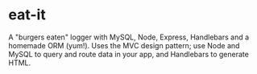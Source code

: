 # eat-it
A "burgers eaten" logger with MySQL, Node, Express, Handlebars and a homemade ORM (yum!). Uses the MVC design pattern; use Node and MySQL to query and route data in your app, and Handlebars to generate HTML.
